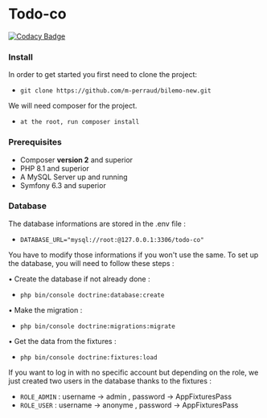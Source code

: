 # Todo-co

[![Codacy Badge](https://app.codacy.com/project/badge/Grade/068038d149ae45e7bcce911cf74e07d5)](https://app.codacy.com/gh/m-perraud/Todo-co/dashboard?utm_source=gh&utm_medium=referral&utm_content=&utm_campaign=Badge_grade)

### Install
In order to get started you first need to clone the project:
- `git clone https://github.com/m-perraud/bilemo-new.git`

We will need composer for the project. 
- `at the root, run composer install`

### Prerequisites

-   Composer **version 2** and superior
-   PHP 8.1 and superior
-   A MySQL Server up and running
-   Symfony 6.3 and superior

### Database

The database informations are stored in the .env file :
- `DATABASE_URL="mysql://root:@127.0.0.1:3306/todo-co"`

You have to modify those informations if you won't use the same. 
To set up the database, you will need to follow these steps : 

• Create the database if not already done : 
- `php bin/console doctrine:database:create`

• Make the migration : 
- `php bin/console doctrine:migrations:migrate`

• Get the data from the fixtures : 
- `php bin/console doctrine:fixtures:load`

If you want to log in with no specific account but depending on the role, we just created two users in the database thanks to the fixtures : 
- `ROLE_ADMIN` : username -> admin , password -> AppFixturesPass
- `ROLE_USER` : username -> anonyme , password -> AppFixturesPass
